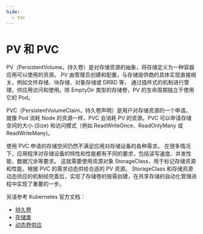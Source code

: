 ```yaml
---
hide:
  - toc
---
```


# PV 和 PVC

PV（PersistentVolume，持久卷）是对存储资源的抽象，将存储定义为一种容器应用可以使用的资源。
PV 由管理员创建和配置，与存储提供商的具体实现直接相关，例如文件存储、块存储、对象存储或 DRBD 等，
通过插件式的机制进行管理，供应用访问和使用。除 EmptyDir 类型的存储卷，PV 的生命周期独立于使用它的 Pod。

PVC（PersistentVolumeClaim，持久卷声明）是用户对存储资源的一个申请。
就像 Pod 消耗 Node 的资源一样，PVC 会消耗 PV 的资源。PVC 可以申请存储空间的大小 (Size) 和访问模式（例如 ReadWriteOnce、ReadOnlyMany 或 ReadWriteMany)。

使用 PVC 申请的存储空间仍然不满足应用对存储设备的各种需求。
在很多情况下，应用程序对存储设备的特性和性能都有不同的要求，包括读写速度、并发性能、数据冗余等要求。
这就需要使用资源对象 StorageClass，用于标记存储资源和性能，根据 PVC 的需求动态供给合适的 PV 资源。
StorageClass 和存储资源动态供应的机制经完善后，实现了存储卷的按需创建，在共享存储的自动化管理进程中实现了重要的一步。

另请参考 Kubernetes 官方文档：

- [持久卷](https://kubernetes.io/zh/docs/concepts/storage/persistent-volumes/)
- [存储类](https://kubernetes.io/zh/docs/concepts/storage/storage-classes/)
- [动态卷供应](https://kubernetes.io/zh/docs/concepts/storage/dynamic-provisioning/)